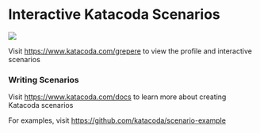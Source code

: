 # Interactive Katacoda Scenarios

[![](http://shields.katacoda.com/katacoda/grepere/count.svg)](https://www.katacoda.com/grepere "Get your profile on Katacoda.com")

Visit https://www.katacoda.com/grepere to view the profile and interactive scenarios

### Writing Scenarios
Visit https://www.katacoda.com/docs to learn more about creating Katacoda scenarios

For examples, visit https://github.com/katacoda/scenario-example
